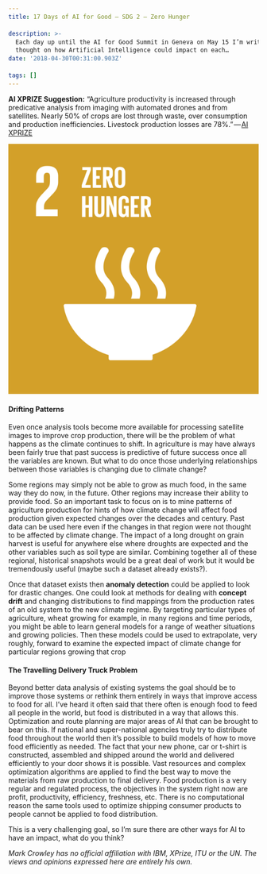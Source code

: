 ```yaml
---
title: 17 Days of AI for Good — SDG 2 — Zero Hunger

description: >-
  Each day up until the AI for Good Summit in Geneva on May 15 I’m writing up a
  thought on how Artificial Intelligence could impact on each…
date: '2018-04-30T00:31:00.903Z'

tags: []
---
```


**AI XPRIZE Suggestion:** “Agriculture productivity is increased through predicative analysis from imaging with automated drones and from satellites. Nearly 50% of crops are lost through waste, over consumption and production inefficiencies. Livestock production losses are 78%.” — [AI XPRIZE](https://ai.xprize.org/AI-For-Good/sustainable-development-goals)

![](/assets/1__fx0QpAc__4dDWzR5ASe3nRw.png)

#### Drifting Patterns

Even once analysis tools become more available for processing satellite images to improve crop production, there will be the problem of what happens as the climate continues to shift. In agriculture is may have always been fairly true that past success is predictive of future success once all the variables are known. But what to do once those underlying relationships between those variables is changing due to climate change?

Some regions may simply not be able to grow as much food, in the same way they do now, in the future. Other regions may increase their ability to provide food. So an important task to focus on is to mine patterns of agriculture production for hints of how climate change will affect food production given expected changes over the decades and century. Past data can be used here even if the changes in that region were not thought to be affected by climate change. The impact of a long drought on grain harvest is useful for anywhere else where droughts are expected and the other variables such as soil type are similar. Combining together all of these regional, historical snapshots would be a great deal of work but it would be tremendously useful (maybe such a dataset already exists?).

Once that dataset exists then **anomaly detection** could be applied to look for drastic changes. One could look at methods for dealing with **concept drift** and changing distributions to find mappings from the production rates of an old system to the new climate regime. By targeting particular types of agriculture, wheat growing for example, in many regions and time periods, you might be able to learn general models for a range of weather situations and growing policies. Then these models could be used to extrapolate, very roughly, forward to examine the expected impact of climate change for particular regions growing that crop

#### The Travelling Delivery Truck Problem

Beyond better data analysis of existing systems the goal should be to improve those systems or rethink them entirely in ways that improve access to food for all. I’ve heard it often said that there often is enough food to feed all people in the world, but food is distributed in a way that allows this. Optimization and route planning are major areas of AI that can be brought to bear on this. If national and super-national agencies truly try to distribute food throughout the world then it’s possible to build models of how to move food efficiently as needed. The fact that your new phone, car or t-shirt is constructed, assembled and shipped around the world and delivered efficiently to your door shows it is possible. Vast resources and complex optimization algorithms are applied to find the best way to move the materials from raw production to final delivery. Food production is a very regular and regulated process, the objectives in the system right now are profit, productivity, efficiency, freshness, etc. There is no computational reason the same tools used to optimize shipping consumer products to people cannot be applied to food distribution.

This is a very challenging goal, so I’m sure there are other ways for AI to have an impact, what do you think?

_Mark Crowley has no official affiliation with IBM, XPrize, ITU or the UN. The views and opinions expressed here are entirely his own._
